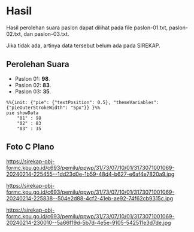 # Hasil

Hasil perolehan suara paslon dapat dilihat pada file paslon-01.txt, paslon-02.txt, dan paslon-03.txt.

Jika tidak ada, artinya data tersebut belum ada pada SIREKAP.

## Perolehan Suara

 * Paslon 01: **98**.
 * Paslon 02: **83**.
 * Paslon 03: **35**.

```mermaid
%%{init: {"pie": {"textPosition": 0.5}, "themeVariables": {"pieOuterStrokeWidth": "5px"}} }%%
pie showData
    "01" : 98
    "02" : 83
    "03" : 35
```
## Foto C Plano

https://sirekap-obj-formc.kpu.go.id/c693/pemilu/ppwp/31/73/07/10/01/3173071001069-20240214-225455--1dd23d0e-1b59-48d4-b627-e6af4e7820a9.jpg

https://sirekap-obj-formc.kpu.go.id/c693/pemilu/ppwp/31/73/07/10/01/3173071001069-20240214-225838--504e2d88-4cf2-41eb-ae92-74f62cb9315c.jpg

https://sirekap-obj-formc.kpu.go.id/c693/pemilu/ppwp/31/73/07/10/01/3173071001069-20240214-230010--5a66f19d-5b7d-4e5e-9105-542511e3d7de.jpg

